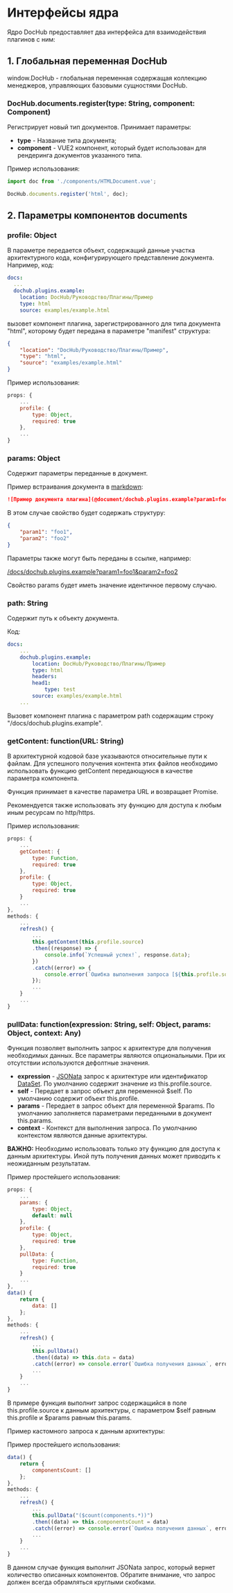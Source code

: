 # Интерфейсы ядра

Ядро DocHub предоставляет два интерфейса для взаимодействия плагинов с ним:

## 1. Глобальная переменная DocHub

window.DocHub - глобальная переменная содержащая коллекцию менеджеров, управляющих базовыми сущностями DocHub.

### DocHub.documents.register(type: String, component: Component)

Регистрирует новый тип документов. Принимает параметры:

* **type** - Название типа документа;
* **component** - VUE2 компонент, который будет использован для рендеринга документов указанного типа.

Пример использования:

```JavaScript
import doc from './components/HTMLDocument.vue';

DocHub.documents.register('html', doc);
```

## 2. Параметры компонентов documents

### profile: Object

В параметре передается объект, содержащий данные участка архитектурного кода, конфигурирующего представление 
документа. Например, код:

```yaml
docs:
  ...
  dochub.plugins.example:
    location: DocHub/Руководство/Плагины/Пример
    type: html
    source: examples/example.html    
```

вызовет компонент плагина, зарегистрированного для типа документа "html", которому будет передана 
в параметре "manifest" структура:

```json
{
    "location": "DocHub/Руководство/Плагины/Пример",
    "type": "html",
    "source": "examples/example.html"
}
```

Пример использования:
```JavaScript
props: {
    ...
    profile: {
        type: Object,
        required: true
    },
    ...
}
```

### params: Object

Содержит параметры переданные в документ.

Пример встраивания документа в [markdown](/docs/dochub.markdown):

```Markdown
![Пример документа плагина](@document/dochub.plugins.example?param1=foo1&param2=foo2)
```

В этом случае свойство будет содержать структуру:
```json
{
    "param1": "foo1",
    "param2": "foo2"
}
```

Параметры также могут быть переданы в ссылке, например:

[/docs/dochub.plugins.example?param1=foo1&param2=foo2](/docs/dochub.plugins.example?param1=foo1&param2=foo2)

Свойство params будет иметь значение идентичное первому случаю. 

### path: String

Содержит путь к объекту документа. 

Код:

```yaml
docs:
    ...
    dochub.plugins.example:
        location: DocHub/Руководство/Плагины/Пример
        type: html
        headers:
        head1:
            type: test
        source: examples/example.html
    ...
```
Вызовет компонент плагина с параметром path содержащим строку "/docs/dochub.plugins.example".

### getContent: function(URL: String)

В архитектурной кодовой базе указываются относительные пути к файлам.
Для успешного получения контента этих файлов необходимо использовать функцию getContent передающуюся 
в качестве параметра компонента.

Функция принимает в качестве параметра URL и возвращает Promise.

Рекомендуется также использовать эту функцию для доступа к любым иным ресурсам по http/https. 

Пример использования:
```JavaScript
props: {
    ...
    getContent: {
        type: Function,
        required: true
    },
    profile: {
        type: Object,
        required: true
    }
    ...
},
methods: {
    ...
    refresh() {
        ...
        this.getContent(this.profile.source)
        .then((response) => {
            console.info(`Успешный успех!`, response.data);
        })
        .catch((error) => {
            console.error(`Ошибка выполнения запроса [${this.profile.source}]`, error);
        });
        ...
    }
    ...
}
```

### pullData: function(expression: String, self: Object, params: Object, context: Any)

Функция позволяет выполнить запрос к архитектуре для получения необходимых данных.
Все параметры являются опциональными. При их отсутствии используются дефолтные 
значения.

* **expression** - [JSONata](https://jsonata.org/) запрос к архитектуре или идентификатор [DataSet](/docs/dochub.datasets). 
По умолчанию содержит значение из this.profile.source.
* **self** - Передает в запрос объект для переменной $self. По умолчанию содержит объект this.profile.
* **params** - Передает в запрос объект для переменной $params. По умолчанию заполняется параметрами переданными в документ this.params.
* **context** - Контекст для выполнения запроса. По умолчанию контекстом являются данные архитектуры.

**ВАЖНО:** Необходимо использовать только эту функцию для доступа к данным архитектуры. Иной путь получения 
данных может приводить к неожиданным результатам.

Пример простейшего использования:
```JavaScript
props: {
    ...
    params: {
        type: Object,
        default: null
    },
    profile: {
        type: Object,
        required: true
    },
    pullData: {
        type: Function,
        required: true
    }
    ...
},
data() {
    return {
        data: []
    };
},
methods: {
    ...
    refresh() {
        ...
        this.pullData()
        .then((data) => this.data = data)
        .catch((error) => console.error(`Ошибка получения данных`, error));
        ...
    }
    ...
}
```

В примере функция выполнит запрос содержащийся в поле this.profile.source к данным архитектуры,
с параметром $self равным this.profile и $params равным this.params.

Пример кастомного запроса к данным архитектуры:

Пример простейшего использования:
```JavaScript
data() {
    return {
        componentsCount: []
    };
},
methods: {
    ...
    refresh() {
        ...
        this.pullData("($count(components.*))")
        .then((data) => this.componentsCount = data)
        .catch((error) => console.error(`Ошибка получения данных`, error));
        ...
    }
    ...
}
```

В данном случае функция выполнит JSONata запрос, который вернет количество описанных компонентов.
Обратите внимание, что запрос должен всегда обрамляться круглыми скобками. 

